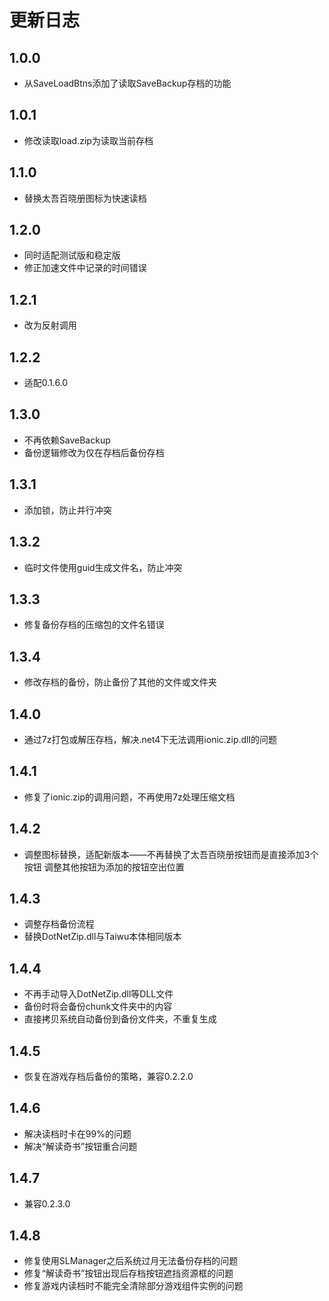 # 更新日志

## 1.0.0
- 从SaveLoadBtns添加了读取SaveBackup存档的功能

## 1.0.1
- 修改读取load.zip为读取当前存档

## 1.1.0
- 替换太吾百晓册图标为快速读档

## 1.2.0
- 同时适配测试版和稳定版
- 修正加速文件中记录的时间错误

## 1.2.1
- 改为反射调用

## 1.2.2
- 适配0.1.6.0

## 1.3.0
- 不再依赖SaveBackup
- 备份逻辑修改为仅在存档后备份存档

## 1.3.1
- 添加锁，防止并行冲突

## 1.3.2
- 临时文件使用guid生成文件名，防止冲突

## 1.3.3
- 修复备份存档的压缩包的文件名错误

## 1.3.4
- 修改存档的备份，防止备份了其他的文件或文件夹

## 1.4.0
- 通过7z打包或解压存档，解决.net4下无法调用ionic.zip.dll的问题

## 1.4.1
- 修复了ionic.zip的调用问题，不再使用7z处理压缩文档

## 1.4.2
- 调整图标替换，适配新版本——不再替换了太吾百晓册按钮而是直接添加3个按钮 调整其他按钮为添加的按钮空出位置

## 1.4.3
- 调整存档备份流程
- 替换DotNetZip.dll与Taiwu本体相同版本

## 1.4.4
- 不再手动导入DotNetZip.dll等DLL文件
- 备份时将会备份chunk文件夹中的内容
- 直接拷贝系统自动备份到备份文件夹，不重复生成

## 1.4.5
- 恢复在游戏存档后备份的策略，兼容0.2.2.0

## 1.4.6
- 解决读档时卡在99%的问题
- 解决“解读奇书”按钮重合问题

## 1.4.7
- 兼容0.2.3.0

## 1.4.8
- 修复使用SLManager之后系统过月无法备份存档的问题
- 修复“解读奇书”按钮出现后存档按钮遮挡资源框的问题
- 修复游戏内读档时不能完全清除部分游戏组件实例的问题

